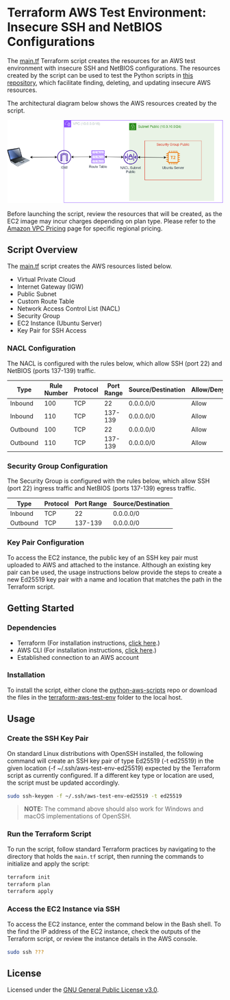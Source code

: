 # Terraform AWS Test Environment: Insecure SSH and NetBIOS Configurations
The [main.tf](./main.tf) Terraform script creates the resources for an AWS test environment with insecure SSH and NetBIOS configurations. The resources created by the script can be used to test the Python scripts in [this repository](..), which facilitate finding, deleting, and updating insecure AWS resources.

The architectural diagram below shows the AWS resources created by the script.

![AWS-Test-Env diagram](./img/aws-test-env.png)

Before launching the script, review the resources that will be created, as the EC2 image may incur charges depending on plan type. Please refer to the [Amazon VPC Pricing](https://aws.amazon.com/vpc/pricing/) page for specific regional pricing.  

## Script Overview
The [main.tf](./main.tf) script creates the AWS resources listed below.

+ Virtual Private Cloud
+ Internet Gateway (IGW)
+ Public Subnet
+ Custom Route Table
+ Network Access Control List (NACL)
+ Security Group
+ EC2 Instance (Ubuntu Server)
+ Key Pair for SSH Access

### NACL Configuration
The NACL is configured with the rules below, which allow SSH (port 22) and NetBIOS (ports 137-139) traffic.

|Type|Rule Number|Protocol|Port Range|Source/Destination|Allow/Deny|
|----|-----------|--------|----------|------------------|----------|
|Inbound|100|TCP|22|0.0.0.0/0|Allow|
|Inbound|110|TCP|137-139|0.0.0.0/0|Allow|
|Outbound|100|TCP|22|0.0.0.0/0|Allow|
|Outbound|110|TCP|137-139|0.0.0.0/0|Allow|

### Security Group Configuration
The Security Group is configured with the rules below, which allow SSH (port 22) ingress traffic and NetBIOS (ports 137-139) egress traffic.

|Type|Protocol|Port Range|Source/Destination|
|----|--------|----------|------------------|
|Inbound|TCP|22|0.0.0.0/0|
|Outbound|TCP|137-139|0.0.0.0/0|

### Key Pair Configuration
To access the EC2 instance, the public key of an SSH key pair must uploaded to AWS and attached to the instance. Although an existing key pair can be used, the usage instructions below provide the steps to create a new Ed25519 key pair with a name and location that matches the path in the Terraform script.

## Getting Started

### Dependencies

+ Terraform (For installation instructions, [click here](https://developer.hashicorp.com/terraform/tutorials/aws-get-started/install-cli).)
+ AWS CLI (For installation instructions, [click here](https://docs.aws.amazon.com/cli/latest/userguide/getting-started-install.html).)
+ Established connection to an AWS account

### Installation
To install the script, either clone the [python-aws-scripts](..) repo or download the files in the [terraform-aws-test-env](.) folder to the local host. 

## Usage

### Create the SSH Key Pair
On standard Linux distributions with OpenSSH installed, the following command will create an SSH key pair of type Ed25519 (-t ed25519) in the given location (-f ~/.ssh/aws-test-env-ed25519) expected by the Terraform script as currently configured. If a different key type or location are used, the script must be updated accordingly.

```bash
sudo ssh-keygen -f ~/.ssh/aws-test-env-ed25519 -t ed25519
```

> **NOTE:** The command above should also work for Windows and macOS implementations of OpenSSH.

### Run the Terraform Script
To run the script, follow standard Terraform practices by navigating to the directory that holds the `main.tf` script, then running the commands to initialize and apply the script:

```bash
terraform init
terraform plan
terraform apply
```

### Access the EC2 Instance via SSH
To access the EC2 instance, enter the command below in the Bash shell. To the find the IP address of the EC2 instance, check the outputs of the Terraform script, or review the instance details in the AWS console.

```bash
sudo ssh ???
```

## License
Licensed under the [GNU General Public License v3.0](./LICENSE).
